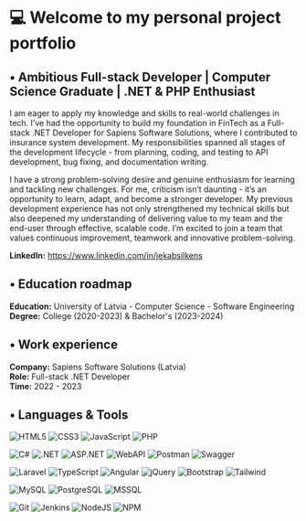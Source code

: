 # 💻 Welcome to my personal project portfolio

## • Ambitious Full-stack Developer | Computer Science Graduate | .NET & PHP Enthusiast
 
I am eager to apply my knowledge and skills to real-world challenges in tech. I’ve had the opportunity to build 
my foundation in FinTech as a Full-stack .NET Developer for Sapiens Software Solutions, where I contributed to 
insurance system development. My responsibilities spanned all stages of the development lifecycle - 
from planning, coding, and testing to API development, bug fixing, and documentation writing. <br/>

I have a strong problem-solving desire and genuine enthusiasm for learning and tackling new challenges. 
For me, criticism isn’t daunting - it’s an opportunity to learn, adapt, and become a stronger developer. 
My previous development experience has not only strengthened my technical skills but also deepened my 
understanding of delivering value to my team and the end-user through effective, scalable code. 
I’m excited to join a team that values continuous improvement, teamwork and innovative problem-solving.

**LinkedIn:** https://www.linkedin.com/in/jekabsilkens <br/>

## • Education roadmap

**Education:** University of Latvia - Computer Science - Software Engineering <br/>
**Degree:** College (2020-2023) & Bachelor's (2023-2024) <br/>

## • Work experience

**Company:** Sapiens Software Solutions (Latvia) <br/>
**Role:** Full-stack .NET Developer <br/>
**Time:** 2022 - 2023 <br/>

## • Languages & Tools

![HTML5](https://img.shields.io/badge/html5-%23E34F26.svg?style=for-the-badge&logo=html5&logoColor=white) 
![CSS3](https://img.shields.io/badge/css3-%231572B6.svg?style=for-the-badge&logo=css3&logoColor=white) 
![JavaScript](https://img.shields.io/badge/javascript-%23323330.svg?style=for-the-badge&logo=javascript&logoColor=%23F7DF1E) 
![PHP](https://img.shields.io/badge/php-%23777BB4.svg?style=for-the-badge&logo=php&logoColor=white) <br/>

![C#](https://img.shields.io/badge/C%23-%235C2D91.svg?style=for-the-badge&logo=csharp&logoColor=white)
![.NET](https://img.shields.io/badge/.NET%20Core-5C2D91?style=for-the-badge&logo=.net&logoColor=white) 
![ASP.NET](https://img.shields.io/badge/ASP.NET-5C2D91?style=for-the-badge&logo=.net&logoColor=white)
![WebAPI](https://img.shields.io/badge/WEB%20API-5C2D91?style=for-the-badge&logo=.net&logoColor=white)
![Postman](https://img.shields.io/badge/Postman-FF6C37?style=for-the-badge&logo=postman&logoColor=white) 
![Swagger](https://img.shields.io/badge/-Swagger-%23Clojure?style=for-the-badge&logo=swagger&logoColor=white) <br/>

![Laravel](https://img.shields.io/badge/laravel-%23FF2D20.svg?style=for-the-badge&logo=laravel&logoColor=white) 
![TypeScript](https://img.shields.io/badge/typescript-%23007ACC.svg?style=for-the-badge&logo=typescript&logoColor=white) 
![Angular](https://img.shields.io/badge/angular-%23DD0031.svg?style=for-the-badge&logo=angular&logoColor=white) 
![jQuery](https://img.shields.io/badge/jquery-%230769AD.svg?style=for-the-badge&logo=jquery&logoColor=white) 
![Bootstrap](https://img.shields.io/badge/bootstrap-%238511FA.svg?style=for-the-badge&logo=bootstrap&logoColor=white) 
![Tailwind](https://img.shields.io/badge/tailwind-%232C5263.svg?style=for-the-badge&logo=tailwind&logoColor=white) <br/>

![MySQL](https://img.shields.io/badge/mysql-4479A1.svg?style=for-the-badge&logo=mysql&logoColor=white) 
![PostgreSQL](https://img.shields.io/badge/PostgreSQL-%230769AD?style=for-the-badge&logo=postgresql&logoColor=white) 
![MSSQL](https://img.shields.io/badge/mssql-%2307405e.svg?style=for-the-badge&logo=mssql&logoColor=white) <br/>

![Git](https://img.shields.io/badge/git-%23F05033.svg?style=for-the-badge&logo=git&logoColor=white) 
![Jenkins](https://img.shields.io/badge/jenkins-%232C5263.svg?style=for-the-badge&logo=jenkins&logoColor=white) 
![NodeJS](https://img.shields.io/badge/node.js-6DA55F?style=for-the-badge&logo=node.js&logoColor=white)
![NPM](https://img.shields.io/badge/NPM-%23CB3837.svg?style=for-the-badge&logo=npm&logoColor=white) <br/>
